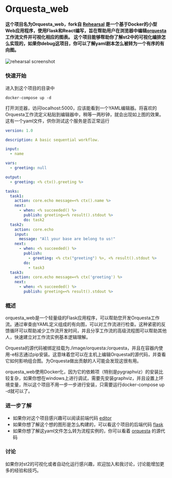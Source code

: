 # Orquesta_web
#### 这个项目名为Orquesta_web，fork自 [Rehearsal](https://github.com/trstruth/rehearsal) 是一个基于Docker的小型Web应用程序，使用Flask和React编写，旨在帮助用户在浏览器中编辑[orquesta](https://github.com/StackStorm/orquesta) 工作流文件并可视化相应的图表。 这个项目能够帮助你了解st2中的可视化编排怎么实现的，如果你debug这项目，你可以了解yaml剧本怎么被转为一个有序的有向图。
![rehearsal screenshot](rehearsal-screenshot.png)

### 快速开始
进入到这个项目的目录中
```
docker-compose up -d
```
打开浏览器，访问localhost:5000，应该能看到一个YAML编辑器。将喜欢的Orquesta工作流定义粘贴到编辑器中，稍等一两秒钟，就会出现如上图的效果。
这有一个yaml文件，供你测试这个服务是否正常运行

```yaml
version: 1.0

description: A basic sequential workflow.

input:
  - name

vars:
  - greeting: null

output:
  - greeting: <% ctx().greeting %>

tasks:
  task1:
    action: core.echo message=<% ctx().name %>
    next:
      - when: <% succeeded() %>
        publish: greeting=<% result().stdout %>
        do: task2
  task2:
    action: core.echo
    input:
      message: "All your base are belong to us!"
    next:
      - when: <% succeeded() %>
        publish:
          - greeting: <% ctx("greeting") %>, <% result().stdout %>
        do:
          - task3
  task3:
    action: core.echo message=<% ctx('greeting') %>
    next:
      - when: <% succeeded() %>
        publish: greeting=<% result().stdout %>
```
### 概述
orquesta_web是一个轻量级的Flask应用程序，可以帮助您开发Orquesta工作流。通过审查由YAML定义组成的有向图，可以对工作流进行检查。这种紧密的反馈循环可以帮助减少工作流开发时间，并且分享工作流的高级流程图可以帮助其他人，快速建立对工作流实例基本逻辑理解。

Orquesta的源代码被绑定挂载为./image/orquesta:/orquesta，并且在容器内使用-e标志通过pip安装。这意味着您可以在主机上编辑Orquesta的源代码，并查看它如何影响组合图。为Orquesta做出贡献的人可能会发现这很有用。

orquesta_web使用Docker化，因为它的依赖项（特别是pygraphviz）的安装比较复杂，如果你想在windows上进行调试，需要先安装graphviz，并且设置上环境变量，所以这个项目不用一步一步进行安装，只需要运行docker-compose up -d就可以了。

### 进一步了解
- 如果你对这个项目感兴趣可以阅读前端代码 [editor](https://github.com/trstruth/rehearsal/blob/master/image/web/src/Editor.jsx) 
- 如果你想了解这个想的图形是怎么构建的，可以看这个项目的后端代码 [flask](https://github.com/trstruth/rehearsal/blob/master/image/web/app.py) 
- 如果你想了解这yaml文件怎么转为流程实例的，你可以看着 [orquesta](https://github.com/StackStorm/orquesta) 的源代码

### 讨论
如果你对st2的可视化或者自动化运行感兴趣，欢迎加入和我讨论，讨论能增加更多的经验和技巧。